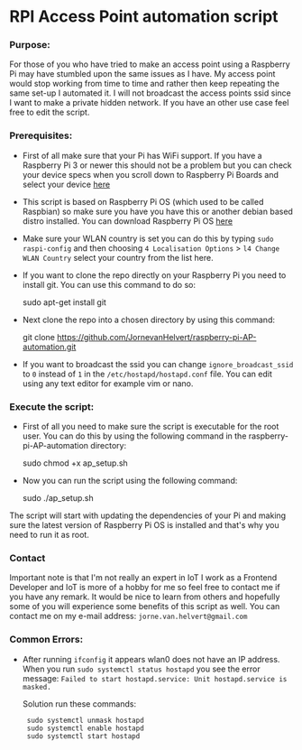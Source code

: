  # RPI Access Point automation script

### Purpose:
For those of you who have tried to make an access point using a Raspberry Pi 
may have stumbled upon the same issues as I have. My access point would stop 
working from time to time and rather then keep repeating the same set-up I automated it.
I will not broadcast the access points ssid 
since I want to make a private hidden network. If you have an other use case feel free
to edit the script.

### Prerequisites:

* First of all make sure that your Pi has WiFi support. If you have a Raspberry Pi 3 or 
newer this should not be a problem but you can check your device specs when you scroll down 
to Raspberry Pi Boards and select your device [here](https://www.raspberrypi.org/products/)

* This script is based on Raspberry Pi OS (which used to be called Raspbian) so
make sure you have you have this or another debian based distro installed. You can
download Raspberry Pi OS [here](https://www.raspberrypi.org/downloads/raspberry-pi-os/)

* Make sure your WLAN country is set you can do this by typing `sudo raspi-config` 
and then choosing `4 Localisation Options` > `l4 Change WLAN Country` select your country from the list here.

* If you want to clone the repo directly on your Raspberry Pi you need to install git.
You can use this command to do so:


    sudo apt-get install git

* Next clone the repo into a chosen directory by using this command:


    git clone https://github.com/JornevanHelvert/raspberry-pi-AP-automation.git

* If you want to broadcast the ssid you can change `ignore_broadcast_ssid` to `0` 
instead of `1` in the `/etc/hostapd/hostapd.conf` file. You can edit using any text 
editor for example vim or nano.

### Execute the script:

* First of all you need to make sure the script is executable for the root user.
You can do this by using the following command in the raspberry-pi-AP-automation directory:


    sudo chmod +x ap_setup.sh

* Now you can run the script using the following command:


    sudo ./ap_setup.sh

The script will start with updating the dependencies of your Pi and making sure the 
latest version of Raspberry Pi OS is installed and that's why you need to run it as 
root.

### Contact

Important note is that I'm not really an expert in IoT I work as a Frontend 
Developer and IoT is more of a hobby for me so feel free to contact me if you 
have any remark. It would be nice to learn from others and hopefully some of you will
experience some benefits of this script as well. You can contact me on my e-mail address: `jorne.van.helvert@gmail.com`

### Common Errors:
 * After running `ifconfig` it appears wlan0 does not have an IP address. 
 When you run `sudo systemctl status hostapd` you see the error message: `Failed to start hostapd.service: Unit hostapd.service is masked.`
 
    Solution run these commands:
        
        sudo systemctl unmask hostapd
        sudo systemctl enable hostapd
        sudo systemctl start hostapd
